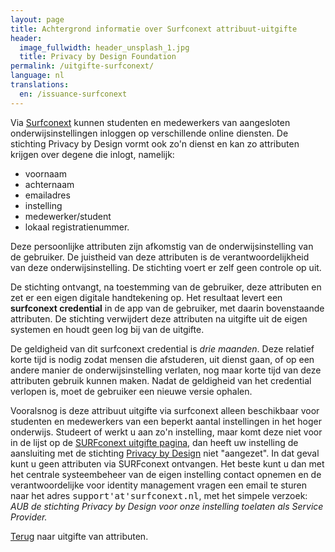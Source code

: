 ```yaml
---
layout: page
title: Achtergrond informatie over Surfconext attribuut-uitgifte
header:
  image_fullwidth: header_unsplash_1.jpg
  title: Privacy by Design Foundation
permalink: /uitgifte-surfconext/
language: nl
translations:
  en: /issuance-surfconext
---
```


Via [Surfconext](https://www.surfconext.nl) kunnen studenten en
medewerkers van aangesloten onderwijsinstellingen inloggen op
verschillende online diensten. De stichting Privacy by Design vormt
ook zo'n dienst en kan zo attributen krijgen over degene die inlogt,
namelijk:

 * voornaam
 * achternaam
 * emailadres
 * instelling
 * medewerker/student
 * lokaal registratienummer.

Deze persoonlijke attributen zijn afkomstig van de onderwijsinstelling
van de gebruiker. De juistheid van deze attributen is de
verantwoordelijkheid van deze onderwijsinstelling. De stichting voert
er zelf geen controle op uit.

De stichting ontvangt, na toestemming van de gebruiker, deze
attributen en zet er een eigen digitale handtekening op. Het resultaat
levert een **surfconext credential** in de app van de gebruiker, met
daarin bovenstaande attributen. De stichting verwijdert deze
attributen na uitgifte uit de eigen systemen en houdt geen log bij van
de uitgifte.

De geldigheid van dit surfconext credential is *drie maanden*. Deze
relatief korte tijd is nodig zodat mensen die afstuderen, uit dienst
gaan, of op een andere manier de onderwijsinstelling verlaten, nog
maar korte tijd van deze attributen gebruik kunnen maken. Nadat de
geldigheid van het credential verlopen is, moet de gebruiker een
nieuwe versie ophalen.

Vooralsnog is deze attribuut uitgifte via surfconext alleen
beschikbaar voor studenten en medewerkers van een beperkt aantal
instellingen in het hoger onderwijs.  Studeert of werkt u aan zo'n
instelling, maar komt deze niet voor in de lijst op de <a
href="https://privacybydesign.foundation/uitgifte/surfnet?action=login">SURFconext
uitgifte pagina</a>, dan heeft uw instelling de aansluiting met de
stichting <a href="https://privacybydesign.foundation/">Privacy by
Design</a> niet "aangezet". In dat geval kunt u geen attributen via
SURFconext ontvangen. Het beste kunt u dan met het centrale
systeembeheer van de eigen instelling contact opnemen en de
verantwoordelijke voor identity management vragen een email te sturen
naar het adres <tt>support'at'surfconext.nl</tt>, met het simpele
verzoek: <em>AUB de stichting Privacy by Design voor onze instelling
toelaten als Service Provider.</em>

[Terug](/uitgifte) naar uitgifte van attributen.
